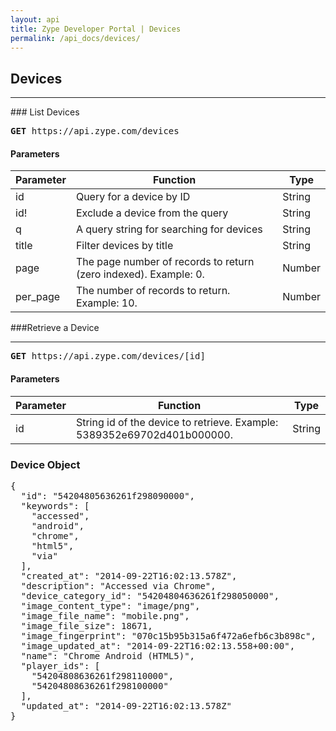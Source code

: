 ```yaml
---
layout: api
title: Zype Developer Portal | Devices
permalink: /api_docs/devices/
---
```


## Devices
<hr />
### List Devices
<pre>
<b>GET</b> https://api.zype.com/devices
</pre>

#### Parameters

Parameter | Function | Type
--------- | -------- | ----
id        | Query for a device by ID | String
id!       | Exclude a device from the query | String
q         | A query string for searching for devices | String
title     | Filter devices by title | String
page | The page number of records to return (zero indexed). Example: 0. | Number
per_page | The number of records to return. Example: 10. | Number

###Retrieve a Device
<hr>
<pre><b>GET</b> https://api.zype.com/devices/[id]
</pre>

#### Parameters

Parameter | Function | Type
--------- | -------- | ----
id | String id of the device to retrieve. Example: 5389352e69702d401b000000. | String

### Device Object

<pre>
{
  "id": "54204805636261f298090000",
  "keywords": [
    "accessed",
    "android",
    "chrome",
    "html5",
    "via"
  ],
  "created_at": "2014-09-22T16:02:13.578Z",
  "description": "Accessed via Chrome",
  "device_category_id": "54204804636261f298050000",
  "image_content_type": "image/png",
  "image_file_name": "mobile.png",
  "image_file_size": 18671,
  "image_fingerprint": "070c15b95b315a6f472a6efb6c3b898c",
  "image_updated_at": "2014-09-22T16:02:13.558+00:00",
  "name": "Chrome Android (HTML5)",
  "player_ids": [
    "54204808636261f298110000",
    "54204808636261f298100000"
  ],
  "updated_at": "2014-09-22T16:02:13.578Z"
}
</pre>
